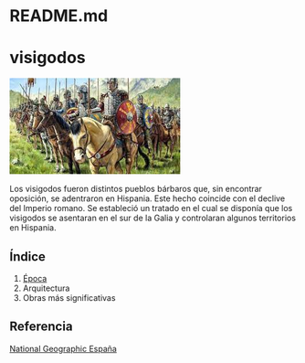 # README.md

# visigodos
![visigodos](img/visigodos.jpg)


Los visigodos fueron distintos pueblos bárbaros que, sin encontrar oposición, se
adentraron en Hispania. Este hecho coincide con el declive del Imperio romano. Se
estableció un tratado en el cual se disponía que los visigodos se asentaran en el sur de
la Galia y controlaran algunos territorios en Hispania.

## Índice
  1. [Época](Epoca.md)
  2. Arquitectura
  3. Obras más significativas

## Referencia
[National Geographic España](https://historia.nationalgeographic.com.es/temas/visigodos)
